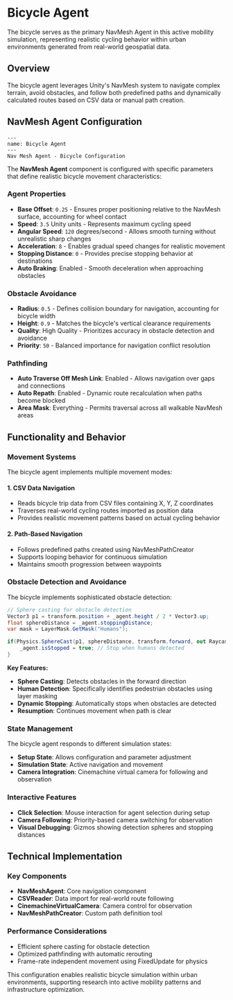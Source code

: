 # Bicycle Agent

The bicycle serves as the primary NavMesh Agent in this active mobility simulation, representing realistic cycling behavior within urban environments generated from real-world geospatial data.

## Overview

The bicycle agent leverages Unity's NavMesh system to navigate complex terrain, avoid obstacles, and follow both predefined paths and dynamically calculated routes based on CSV data or manual path creation.

## NavMesh Agent Configuration

```{figure} ../Images/bicycleagent.png
---
name: Bicycle Agent
---
Nav Mesh Agent - Bicycle Configuration
```

The **NavMesh Agent** component is configured with specific parameters that define realistic bicycle movement characteristics:

### Agent Properties
- **Base Offset**: `0.25` - Ensures proper positioning relative to the NavMesh surface, accounting for wheel contact
- **Speed**: `3.5` Unity units - Represents maximum cycling speed
- **Angular Speed**: `120` degrees/second - Allows smooth turning without unrealistic sharp changes
- **Acceleration**: `8` - Enables gradual speed changes for realistic movement
- **Stopping Distance**: `0` - Provides precise stopping behavior at destinations
- **Auto Braking**: Enabled - Smooth deceleration when approaching obstacles

### Obstacle Avoidance
- **Radius**: `0.5` - Defines collision boundary for navigation, accounting for bicycle width
- **Height**: `0.9` - Matches the bicycle's vertical clearance requirements
- **Quality**: High Quality - Prioritizes accuracy in obstacle detection and avoidance
- **Priority**: `50` - Balanced importance for navigation conflict resolution

### Pathfinding
- **Auto Traverse Off Mesh Link**: Enabled - Allows navigation over gaps and connections
- **Auto Repath**: Enabled - Dynamic route recalculation when paths become blocked
- **Area Mask**: Everything - Permits traversal across all walkable NavMesh areas

## Functionality and Behavior

### Movement Systems

The bicycle agent implements multiple movement modes:

#### 1. CSV Data Navigation
- Reads bicycle trip data from CSV files containing X, Y, Z coordinates
- Traverses real-world cycling routes imported as position data
- Provides realistic movement patterns based on actual cycling behavior

#### 2. Path-Based Navigation
- Follows predefined paths created using NavMeshPathCreator
- Supports looping behavior for continuous simulation
- Maintains smooth progression between waypoints


### Obstacle Detection and Avoidance

The bicycle implements sophisticated obstacle detection:

```csharp
// Sphere casting for obstacle detection
Vector3 p1 = transform.position + _agent.height / 2 * Vector3.up;
float sphereDistance = _agent.stoppingDistance;
var mask = LayerMask.GetMask("Humans");

if(Physics.SphereCast(p1, sphereDistance, transform.forward, out RaycastHit hit, sphereDistance, mask)){
    _agent.isStopped = true; // Stop when humans detected
}
```

**Key Features:**
- **Sphere Casting**: Detects obstacles in the forward direction
- **Human Detection**: Specifically identifies pedestrian obstacles using layer masking
- **Dynamic Stopping**: Automatically stops when obstacles are detected
- **Resumption**: Continues movement when path is clear

### State Management

The bicycle agent responds to different simulation states:

- **Setup State**: Allows configuration and parameter adjustment
- **Simulation State**: Active navigation and movement
- **Camera Integration**: Cinemachine virtual camera for following and observation

### Interactive Features

- **Click Selection**: Mouse interaction for agent selection during setup
- **Camera Following**: Priority-based camera switching for observation
- **Visual Debugging**: Gizmos showing detection spheres and stopping distances

## Technical Implementation

### Key Components
- **NavMeshAgent**: Core navigation component
- **CSVReader**: Data import for real-world route following
- **CinemachineVirtualCamera**: Camera control for observation
- **NavMeshPathCreator**: Custom path definition tool

### Performance Considerations
- Efficient sphere casting for obstacle detection
- Optimized pathfinding with automatic rerouting
- Frame-rate independent movement using FixedUpdate for physics

This configuration enables realistic bicycle simulation within urban environments, supporting research into active mobility patterns and infrastructure optimization.
